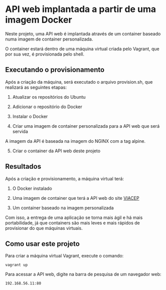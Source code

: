 # API web implantada a partir de uma imagem Docker

Neste projeto, uma API web é implantada através de um container baseado numa imagem de container personalizada.

O container estará dentro de uma máquina virtual criada pelo Vagrant, que por sua vez, é provisionada pelo shell.

## Executando o provisionamento

Após a criação da máquina, será executado o arquivo provision.sh, que realizará as seguintes etapas:

1. Atualizar os repositórios do Ubuntu

2. Adicionar o repositório do Docker

3. Instalar o Docker

4. Criar uma imagem de container personalizada para a API web que será servida

A imagem da API é baseada na imagem do NGINX com a tag alpine.

5. Criar o container da API web deste projeto

## Resultados

Após a criação e provisionamento, a máquina virtual terá:

1. O Docker instalado

2. Uma imagem de container que terá a API web do site [VIACEP](https://viacep.com.br/)

3. Um container baseado na imagem personalizada

Com isso, a entrega de uma aplicação se torna mais ágil e há mais portabilidade, já que containers são mais leves e mais rápidos de provisionar do que máquinas virtuais.

## Como usar este projeto

Para criar a máquina virtual Vagrant, execute o comando:

`vagrant up`

Para acessar a API web, digite na barra de pesquisa de um navegador web:

`192.168.56.11:80`
